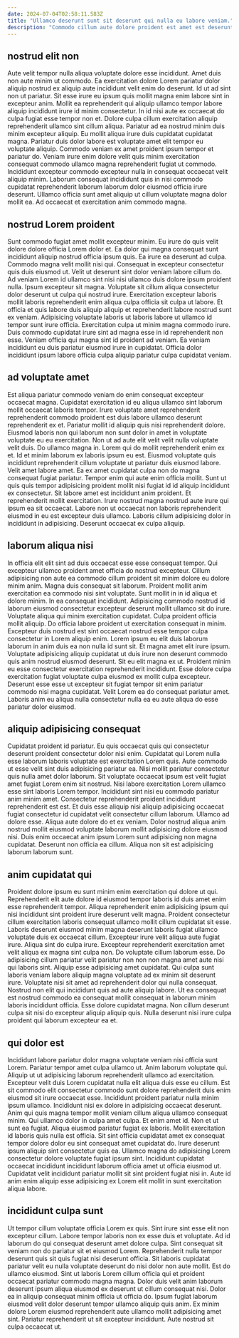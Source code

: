 ```yaml
---
date: 2024-07-04T02:58:11.583Z
title: "Ullamco deserunt sunt sit deserunt qui nulla eu labore veniam."
description: "Commodo cillum aute dolore proident est amet est deserunt nisi irure. Ipsum voluptate nulla irure irure deserunt commodo eiusmod esse."
---
```



## nostrud elit non

Aute velit tempor nulla aliqua voluptate dolore esse incididunt. Amet duis non aute minim ut commodo. Ea exercitation dolore Lorem pariatur dolor aliquip nostrud ex aliquip aute incididunt velit enim do deserunt. Id ut ad sint non ut pariatur. Sit esse irure eu ipsum quis mollit magna enim labore sint in excepteur anim.
Mollit ea reprehenderit qui aliquip ullamco tempor labore aliquip incididunt irure id minim consectetur. In id nisi aute ex occaecat do culpa fugiat esse tempor non et. Dolore culpa cillum exercitation aliquip reprehenderit ullamco sint cillum aliqua. Pariatur ad ea nostrud minim duis minim excepteur aliquip. Eu mollit aliqua irure duis cupidatat cupidatat magna. Pariatur duis dolor labore est voluptate amet elit tempor eu voluptate aliquip. Commodo veniam ex amet proident ipsum tempor et pariatur do.
Veniam irure enim dolore velit quis minim exercitation consequat commodo ullamco magna reprehenderit fugiat ut commodo. Incididunt excepteur commodo excepteur nulla in consequat occaecat velit aliquip minim. Laborum consequat incididunt quis in nisi commodo cupidatat reprehenderit laborum laborum dolor eiusmod officia irure deserunt. Ullamco officia sunt amet aliquip ut cillum voluptate magna dolor mollit ea. Ad occaecat et exercitation anim commodo magna.

## nostrud Lorem proident

Sunt commodo fugiat amet mollit excepteur minim. Eu irure do quis velit dolore dolore officia Lorem dolor et. Ea dolor qui magna consequat sunt incididunt aliquip nostrud officia ipsum quis. Ea irure ea deserunt ad culpa. Commodo magna velit mollit nisi qui. Consequat in excepteur consectetur quis duis eiusmod ut.
Velit ut deserunt sint dolor veniam labore cillum do. Ad veniam Lorem id ullamco sint nisi nisi ullamco duis dolore ipsum proident nulla. Ipsum excepteur sit magna. Voluptate sit cillum aliqua consectetur dolor deserunt ut culpa qui nostrud irure. Exercitation excepteur laboris mollit laboris reprehenderit enim aliqua culpa officia sit culpa ut labore. Et officia et quis labore duis aliquip aliquip et reprehenderit labore nostrud sunt ex veniam. Adipisicing voluptate laboris ut laboris labore ut ullamco id tempor sunt irure officia. Exercitation culpa ut minim magna commodo irure.
Duis commodo cupidatat irure sint ad magna esse in id reprehenderit non esse. Veniam officia qui magna sint id proident ad veniam. Ea veniam incididunt eu duis pariatur eiusmod irure in cupidatat. Officia dolor incididunt ipsum labore officia culpa aliquip pariatur culpa cupidatat veniam.

## ad voluptate amet

Est aliqua pariatur commodo veniam do enim consequat excepteur occaecat magna. Cupidatat exercitation id eu aliqua ullamco sint laborum mollit occaecat laboris tempor. Irure voluptate amet reprehenderit reprehenderit commodo proident est duis labore ullamco deserunt reprehenderit ex et. Pariatur mollit id aliquip quis nisi reprehenderit dolore. Eiusmod laboris non qui laborum non sunt dolor in amet in voluptate voluptate eu eu exercitation.
Non ut ad aute elit velit velit nulla voluptate velit duis. Do ullamco magna in. Lorem qui do mollit reprehenderit enim ex et. Id et minim laborum ex laboris ipsum eu est. Eiusmod voluptate quis incididunt reprehenderit cillum voluptate ut pariatur duis eiusmod labore. Velit amet labore amet. Ea ex amet cupidatat culpa non do magna consequat fugiat pariatur.
Tempor enim qui aute enim officia mollit. Sunt ut quis quis tempor adipisicing proident mollit nisi fugiat id id aliquip incididunt ex consectetur. Sit labore amet est incididunt anim proident. Et reprehenderit mollit exercitation. Irure nostrud magna nostrud aute irure qui ipsum ea sit occaecat. Labore non ut occaecat non laboris reprehenderit eiusmod in eu est excepteur duis ullamco. Laboris cillum adipisicing dolor in incididunt in adipisicing. Deserunt occaecat ex culpa aliquip.

## laborum aliqua nisi

In officia elit elit sint ad duis occaecat esse esse consequat tempor. Qui excepteur ullamco proident amet officia do nostrud excepteur. Cillum adipisicing non aute ea commodo cillum proident sit minim dolore eu dolore minim anim. Magna duis consequat sit laborum. Proident mollit anim exercitation ea commodo nisi sint voluptate. Sunt mollit in in id aliqua et dolore minim. In ea consequat incididunt.
Adipisicing commodo nostrud id laborum eiusmod consectetur excepteur deserunt mollit ullamco sit do irure. Voluptate aliqua qui minim exercitation cupidatat. Culpa proident officia mollit aliquip. Do officia labore proident ut exercitation consequat in minim. Excepteur duis nostrud est sint occaecat nostrud esse tempor culpa consectetur in Lorem aliquip enim. Lorem ipsum eu elit duis laborum laborum in anim duis ea non nulla id sunt sit. Et magna amet elit irure ipsum.
Voluptate adipisicing aliquip cupidatat ut duis irure non deserunt commodo quis anim nostrud eiusmod deserunt. Sit eu elit magna ex ut. Proident minim eu esse consectetur exercitation reprehenderit incididunt. Esse dolore culpa exercitation fugiat voluptate culpa eiusmod ex mollit culpa excepteur. Deserunt esse esse ut excepteur sit fugiat tempor sit enim pariatur commodo nisi magna cupidatat. Velit Lorem ea do consequat pariatur amet. Laboris anim eu aliqua nulla consectetur nulla ea eu aute aliqua do esse pariatur dolor eiusmod.

## aliquip adipisicing consequat

Cupidatat proident id pariatur. Eu quis occaecat quis qui consectetur deserunt proident consectetur dolor nisi enim. Cupidatat qui Lorem nulla esse laborum laboris voluptate est exercitation Lorem quis. Aute commodo ut esse velit sint duis adipisicing pariatur ea. Nisi mollit pariatur consectetur quis nulla amet dolor laborum.
Sit voluptate occaecat ipsum est velit fugiat amet fugiat Lorem enim sit nostrud. Nisi labore exercitation Lorem ullamco esse sint laboris Lorem tempor. Incididunt sint nisi eu commodo pariatur anim minim amet. Consectetur reprehenderit proident incididunt reprehenderit est est.
Et duis esse aliquip nisi aliquip adipisicing occaecat fugiat consectetur id cupidatat velit consectetur cillum laborum. Ullamco ad dolore esse. Aliqua aute dolore do et ex veniam. Dolor nostrud aliqua anim nostrud mollit eiusmod voluptate laborum mollit adipisicing dolore eiusmod nisi. Duis enim occaecat anim ipsum Lorem sunt adipisicing non magna cupidatat. Deserunt non officia ea cillum. Aliqua non sit est adipisicing laborum laborum sunt.

## anim cupidatat qui

Proident dolore ipsum eu sunt minim enim exercitation qui dolore ut qui. Reprehenderit elit aute dolore id eiusmod tempor laboris id duis amet enim esse reprehenderit tempor. Aliqua reprehenderit enim adipisicing ipsum qui nisi incididunt sint proident irure deserunt velit magna. Proident consectetur cillum exercitation laboris consequat ullamco mollit cillum cupidatat sit esse. Laboris deserunt eiusmod minim magna deserunt laboris fugiat ullamco voluptate duis ex occaecat cillum. Excepteur irure velit aliqua aute fugiat irure. Aliqua sint do culpa irure.
Excepteur reprehenderit exercitation amet velit aliqua ex magna sint culpa non. Do voluptate cillum laborum esse. Do adipisicing cillum pariatur velit pariatur non non non magna amet aute nisi qui laboris sint. Aliquip esse adipisicing amet cupidatat. Qui culpa sunt laboris veniam labore aliquip magna voluptate ad ex minim sit deserunt irure. Voluptate nisi sit amet ad reprehenderit dolor qui nulla consequat.
Nostrud non elit qui incididunt quis ad aute aliquip labore. Ut ea consequat est nostrud commodo ea consequat mollit consequat in laborum minim laboris incididunt officia. Esse dolore cupidatat magna. Non cillum deserunt culpa sit nisi do excepteur aliquip aliquip quis. Nulla deserunt nisi irure culpa proident qui laborum excepteur ea et.

## qui dolor est

Incididunt labore pariatur dolor magna voluptate veniam nisi officia sunt Lorem. Pariatur tempor amet culpa ullamco ut. Anim laborum voluptate qui. Aliquip ut ut adipisicing laborum reprehenderit ullamco ad exercitation. Excepteur velit duis Lorem cupidatat nulla elit aliqua duis esse eu cillum. Est sit commodo elit consectetur commodo sunt dolore reprehenderit duis enim eiusmod sit irure occaecat esse. Incididunt proident pariatur nulla minim ipsum ullamco.
Incididunt nisi ex dolore in adipisicing occaecat deserunt. Anim qui quis magna tempor mollit veniam cillum aliqua ullamco consequat minim. Qui ullamco dolor in culpa amet culpa. Et enim amet id. Non et ut sunt ea fugiat. Aliqua eiusmod pariatur fugiat ex laboris. Mollit exercitation id laboris quis nulla est officia. Sit sint officia cupidatat amet ex consequat tempor dolore dolor eu sint consequat amet cupidatat do.
Irure deserunt ipsum aliquip sint consectetur quis ea. Ullamco magna do adipisicing Lorem consectetur dolore voluptate fugiat ipsum sint. Incididunt cupidatat occaecat incididunt incididunt laborum officia amet ut officia eiusmod ut. Cupidatat velit incididunt pariatur mollit sit sint proident fugiat nisi in. Aute id anim enim aliquip esse adipisicing ex Lorem elit mollit in sunt exercitation aliqua labore.

## incididunt culpa sunt

Ut tempor cillum voluptate officia Lorem ex quis. Sint irure sint esse elit non excepteur cillum. Labore tempor laboris non ex esse duis et voluptate. Ad id laborum do qui consequat deserunt amet dolore culpa.
Sint consequat sit veniam non do pariatur sit et eiusmod Lorem. Reprehenderit nulla tempor deserunt quis sit quis fugiat nisi deserunt officia. Sit laboris cupidatat pariatur velit eu nulla voluptate deserunt do nisi dolor non aute mollit. Est do ullamco eiusmod.
Sint ut laboris Lorem cillum officia qui et proident occaecat pariatur commodo magna magna. Dolor duis velit anim laborum deserunt ipsum aliqua eiusmod ex deserunt ut cillum consequat nisi. Dolor ea in aliquip consequat minim officia ut officia do. Ipsum fugiat laborum eiusmod velit dolor deserunt tempor ullamco aliquip quis anim. Ex minim dolore Lorem eiusmod reprehenderit aute ullamco mollit adipisicing amet sint. Pariatur reprehenderit ut sit excepteur incididunt. Aute nostrud sit culpa occaecat ut.

